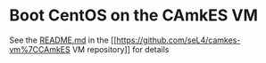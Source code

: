 # Boot CentOS on the CAmkES VM


See the
[README.md](https://github.com/seL4/camkes-vm/blob/master/apps/vm/cma34cr_centos/README.md)
in the [[<https://github.com/seL4/camkes-vm%7CCAmkES> VM
repository]] for details
